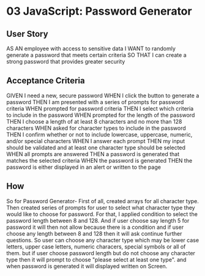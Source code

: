 # 03 JavaScript: Password Generator

## User Story


AS AN employee with access to sensitive data
I WANT to randomly generate a password that meets certain criteria
SO THAT I can create a strong password that provides greater security


## Acceptance Criteria


GIVEN I need a new, secure password
WHEN I click the button to generate a password
THEN I am presented with a series of prompts for password criteria
WHEN prompted for password criteria
THEN I select which criteria to include in the password
WHEN prompted for the length of the password
THEN I choose a length of at least 8 characters and no more than 128 characters
WHEN asked for character types to include in the password
THEN I confirm whether or not to include lowercase, uppercase, numeric, and/or special characters
WHEN I answer each prompt
THEN my input should be validated and at least one character type should be selected
WHEN all prompts are answered
THEN a password is generated that matches the selected criteria
WHEN the password is generated
THEN the password is either displayed in an alert or written to the page


## How

So for Password Generator-
First of all, created arrays for all character type.
Then created series of prompts for user to select what character type they would like to choose for password.
For that, I applied condition to select the password length between 8 and 128.
And if user choose say length 5 for password it will then not allow because there is a condition and if user choose any length between 8 and 128 then it will ask continue further questions.
So user can choose any character type which may be lower case letters, upper case letters, numeric characers, special symbols or all of them.
but if user choose password length but do not choose any character type then it will prompt to choose "please select at least one type".
and when password is generated it will displayed written on Screen.
